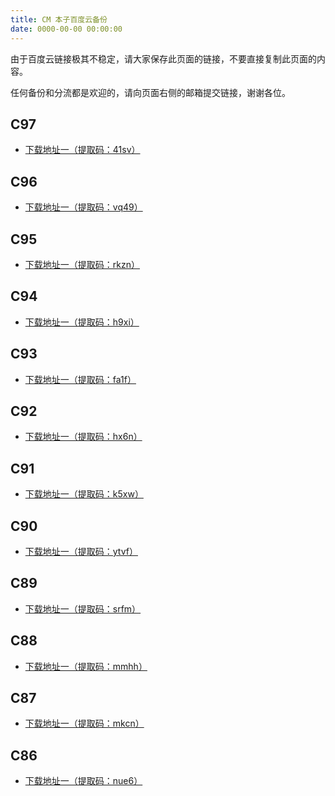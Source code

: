 ```yaml
---
title: CM 本子百度云备份
date: 0000-00-00 00:00:00
---
```


由于百度云链接极其不稳定，请大家保存此页面的链接，不要直接复制此页面的内容。

任何备份和分流都是欢迎的，请向页面右侧的邮箱提交链接，谢谢各位。

<!--more-->

## C97

+   [下载地址一（提取码：41sv）](https://pan.baidu.com/s/1QC49js7k0ku5nIJPKs9NcA)

## C96

+   [下载地址一（提取码：vq49）](https://pan.baidu.com/s/1VEcJ9Jj4Ho475-Oiz3pGxw)

## C95

+   [下载地址一（提取码：rkzn）](https://pan.baidu.com/s/1j_GDQB87HEK7JC8JXdhRqA)

## C94

+   [下载地址一（提取码：h9xi）](https://pan.baidu.com/s/1A5CJmrNSdlmFrUaSAxTl_A)

## C93

+   [下载地址一（提取码：fa1f）](https://pan.baidu.com/s/1CtpvUJtd8Zp4EfdzHmgTCg)

## C92

+   [下载地址一（提取码：hx6n）](https://pan.baidu.com/s/1XDiRXehw_qT3FT7hU0Tn6Q)

## C91

+   [下载地址一（提取码：k5xw）](https://pan.baidu.com/s/1dM9Sth7z3rXC9EV69qylHw)

## C90

+   [下载地址一（提取码：ytvf）](https://pan.baidu.com/s/1fDD_TB0AAyNLypX7Lr96Vg)

## C89

+   [下载地址一（提取码：srfm）](https://pan.baidu.com/s/11nfYV7aTiutTAed3EEbIhA)

## C88

+   [下载地址一（提取码：mmhh）](https://pan.baidu.com/s/1hk2gN9dADA4kygPFNZ4Axw)

## C87

+   [下载地址一（提取码：mkcn）](https://pan.baidu.com/s/1rotacj1_jB0XM7VVsTB5SQ)

## C86

+   [下载地址一（提取码：nue6）](https://pan.baidu.com/s/11rso8ZhCytCjcaXIm0jr6g)
